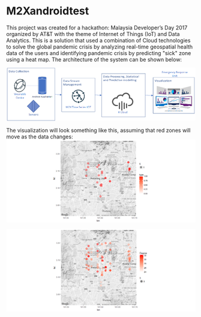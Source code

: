 # M2Xandroidtest
This project was created for a hackathon: Malaysia Developer’s Day 2017 organized by AT&T with the theme of Internet of Things (IoT) and Data Analytics. This is a solution that used a combination of Cloud technologies to solve the global pandemic crisis by analyzing real-time geospatial health data of the users and identifying pandemic crisis by predicting "sick" zone using a heat map.
The architecture of the system can be shown below:


![alt tag](https://github.com/cman8564134/M2Xandroidtest/blob/master/MYDD2017.png)

The visualization will look something like this, assuming that red zones will move as the data changes:
![alt tag](https://github.com/cman8564134/M2Xandroidtest/blob/master/DemoImage.png)

![alt tag](https://github.com/cman8564134/M2Xandroidtest/blob/master/Temperature.png)

